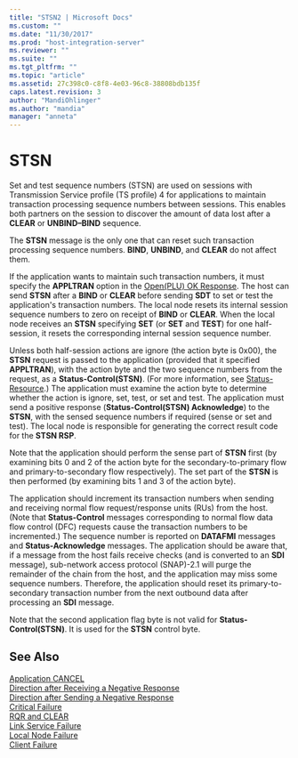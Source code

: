 ```yaml
---
title: "STSN2 | Microsoft Docs"
ms.custom: ""
ms.date: "11/30/2017"
ms.prod: "host-integration-server"
ms.reviewer: ""
ms.suite: ""
ms.tgt_pltfrm: ""
ms.topic: "article"
ms.assetid: 27c398c0-c8f8-4e03-96c8-38808bdb135f
caps.latest.revision: 3
author: "MandiOhlinger"
ms.author: "mandia"
manager: "anneta"
---
```

# STSN
Set and test sequence numbers (STSN) are used on sessions with Transmission Service profile (TS profile) 4 for applications to maintain transaction processing sequence numbers between sessions. This enables both partners on the session to discover the amount of data lost after a **CLEAR** or **UNBIND–BIND** sequence.  
  
 The **STSN** message is the only one that can reset such transaction processing sequence numbers. **BIND**, **UNBIND**, and **CLEAR** do not affect them.  
  
 If the application wants to maintain such transaction numbers, it must specify the **APPLTRAN** option in the [Open(PLU) OK Response](../HIS2010/open-plu-oresponse1.md). The host can send **STSN** after a **BIND** or **CLEAR** before sending **SDT** to set or test the application's transaction numbers. The local node resets its internal session sequence numbers to zero on receipt of **BIND** or **CLEAR**. When the local node receives an **STSN** specifying **SET** (or **SET** and **TEST**) for one half-session, it resets the corresponding internal session sequence number.  
  
 Unless both half-session actions are ignore (the action byte is 0x00), the **STSN** request is passed to the application (provided that it specified **APPLTRAN**), with the action byte and the two sequence numbers from the request, as a **Status-Control(STSN)**. (For more information, see [Status-Resource](../HIS2010/status-resource2.md).) The application must examine the action byte to determine whether the action is ignore, set, test, or set and test. The application must send a positive response (**Status-Control(STSN) Acknowledge**) to the **STSN**, with the sensed sequence numbers if required (sense or set and test). The local node is responsible for generating the correct result code for the **STSN RSP**.  
  
 Note that the application should perform the sense part of **STSN** first (by examining bits 0 and 2 of the action byte for the secondary-to-primary flow and primary-to-secondary flow respectively). The set part of the **STSN** is then performed (by examining bits 1 and 3 of the action byte).  
  
 The application should increment its transaction numbers when sending and receiving normal flow request/response units (RUs) from the host. (Note that **Status-Control** messages corresponding to normal flow data flow control (DFC) requests cause the transaction numbers to be incremented.) The sequence number is reported on **DATAFMI** messages and **Status-Acknowledge** messages. The application should be aware that, if a message from the host fails receive checks (and is converted to an **SDI** message), sub-network access protocol (SNAP)-2.1 will purge the remainder of the chain from the host, and the application may miss some sequence numbers. Therefore, the application should reset its primary-to-secondary transaction number from the next outbound data after processing an **SDI** message.  
  
 Note that the second application flag byte is not valid for **Status-Control(STSN)**. It is used for the **STSN** control byte.  
  
## See Also  
 [Application CANCEL](../core/application-cancel2.md)   
 [Direction after Receiving a Negative Response](../core/direction-after-receiving-a-negative-response1.md)   
 [Direction after Sending a Negative Response](../core/direction-after-sending-a-negative-response2.md)   
 [Critical Failure](../core/critical-failure2.md)   
 [RQR and CLEAR](../core/rqr-and-clear1.md)   
 [Link Service Failure](../core/link-service-failure1.md)   
 [Local Node Failure](../core/local-node-failure2.md)   
 [Client Failure](../core/client-failure1.md)